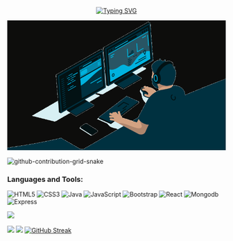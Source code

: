 <p align="center">
  <a href="https://git.io/typing-svg">
    <img src="https://readme-typing-svg.demolab.com?font=Fira+Code&pause=1000&color=ffffff&width=720&lines=Hi%2C+I'm+Mr.Batfleck." alt="Typing SVG" />
  </a>
</p>

<!--[![Typing SVG](https://readme-typing-svg.demolab.com?font=Fira+Code&pause=1000&color=ffffff&width=720&lines=Hi%2C+I'm+Mr.Batfleck.)](https://git.io/typing-svg)-->
![batfleck](https://raw.githubusercontent.com/Potential17/Potential17/master/user%20(2).gif)


![github-contribution-grid-snake](https://user-images.githubusercontent.com/89845641/218791674-c52db856-24d2-429f-8867-170c365730d1.svg)

 ### Languages and Tools:
![HTML5](https://img.shields.io/badge/html5-%23E34F26.svg?style=for-the-badge&logo=html5&logoColor=white)
![CSS3](https://img.shields.io/badge/css3-%231572B6.svg?style=for-the-badge&logo=css3&logoColor=white)
![Java](https://img.shields.io/badge/java-%23ED8B00.svg?style=for-the-badge&logo=java&logoColor=white)
![JavaScript](https://img.shields.io/badge/javascript-%23323330.svg?style=for-the-badge&logo=javascript&logoColor=%23F7DF1E)
![Bootstrap](https://img.shields.io/badge/bootstrap-%23563D7C.svg?style=for-the-badge&logo=bootstrap&logoColor=white)
![React](https://img.shields.io/badge/react-%2320232a.svg?style=for-the-badge&logo=react&logoColor=%2361DAFB)
![Mongodb](https://img.shields.io/badge/mongodb-white.svg?style=for-the-badge&logo=mongodb&logoColor=%green)
![Express](https://img.shields.io/badge/express-1d4a2b.svg?style=for-the-badge&logo=express&logoColor=%2361DAFB)

![](https://komarev.com/ghpvc/?username=Batfleck001)



![](http://github-profile-summary-cards.vercel.app/api/cards/repos-per-language?username=Batfleck001&theme=aura_dark) 
![](http://github-profile-summary-cards.vercel.app/api/cards/stats?username=Batfleck001&theme=aura_dark)
[![GitHub Streak](https://github-readme-streak-stats.herokuapp.com?user=Batfleck001&theme=aura-dark)](https://git.io/streak-stats)

